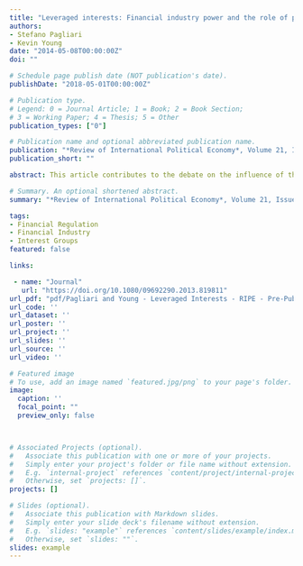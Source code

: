 ```yaml
---
title: "Leveraged interests: Financial industry power and the role of private sector coalitions"
authors:
- Stefano Pagliari
- Kevin Young
date: "2014-05-08T00:00:00Z"
doi: ""

# Schedule page publish date (NOT publication's date).
publishDate: "2018-05-01T00:00:00Z"

# Publication type.
# Legend: 0 = Journal Article; 1 = Book; 2 = Book Section;
# 3 = Working Paper; 4 = Thesis; 5 = Other
publication_types: ["0"]

# Publication name and optional abbreviated publication name.
publication: "*Review of International Political Economy*, Volume 21, Issue 3, pages 575-610"
publication_short: ""

abstract: This article contributes to the debate on the influence of the financial industry over the design of financial regulatory policies by providing a critical review of the academic contributions that have investigated the involvement of the financial industry in post-crisis regulatory debates. This analysis will discuss the main sources of instrumental and structural power that have been theorised before the crisis in light of the evidence and theoretical contributions emerged since the crisis. This analysis will reveal how the challenges that financial industry groups face in shaping the content of regulatory policies have increased significantly in the aftermath of the financial crisis and identify what factors have shaped the influence of financial industry groups.

# Summary. An optional shortened abstract.
summary: "*Review of International Political Economy*, Volume 21, Issue 3, pages 575-610"

tags:
- Financial Regulation
- Financial Industry
- Interest Groups
featured: false

links:

 - name: "Journal"
   url: "https://doi.org/10.1080/09692290.2013.819811"
url_pdf: "pdf/Pagliari and Young - Leveraged Interests - RIPE - Pre-Publication Draft.pdf"
url_code: ''
url_dataset: ''
url_poster: ''
url_project: ''
url_slides: ''
url_source: ''
url_video: ''

# Featured image
# To use, add an image named `featured.jpg/png` to your page's folder. 
image:
  caption: ''
  focal_point: ""
  preview_only: false



# Associated Projects (optional).
#   Associate this publication with one or more of your projects.
#   Simply enter your project's folder or file name without extension.
#   E.g. `internal-project` references `content/project/internal-project/index.md`.
#   Otherwise, set `projects: []`.
projects: []

# Slides (optional).
#   Associate this publication with Markdown slides.
#   Simply enter your slide deck's filename without extension.
#   E.g. `slides: "example"` references `content/slides/example/index.md`.
#   Otherwise, set `slides: ""`.
slides: example
---
```

 
